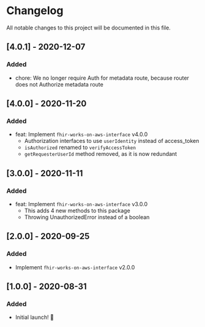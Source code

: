 # Changelog

All notable changes to this project will be documented in this file.

## [4.0.1] - 2020-12-07

### Added

- chore: We no longer require Auth for metadata route, because router does not Authorize metadata route

## [4.0.0] - 2020-11-20

### Added

- feat: Implement `fhir-works-on-aws-interface` v4.0.0
  - Authorization interfaces to use `userIdentity` instead of access_token
  - `isAuthorized` renamed to `verifyAccessToken`
  - `getRequesterUserId` method removed, as it is now redundant

## [3.0.0] - 2020-11-11

### Added

- feat: Implement `fhir-works-on-aws-interface` v3.0.0
  - This adds 4 new methods to this package
  - Throwing UnauthorizedError instead of a boolean

## [2.0.0] - 2020-09-25

### Added

- Implement `fhir-works-on-aws-interface` v2.0.0

## [1.0.0] - 2020-08-31

### Added

- Initial launch! :rocket:
